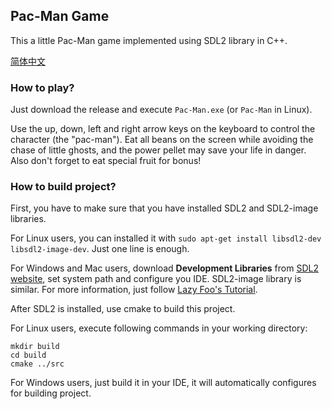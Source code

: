 ## Pac-Man Game

This a little Pac-Man game implemented using SDL2 library in C++.

[简体中文](docs/README-zh.md)

### How to play?

Just download the release and execute `Pac-Man.exe` (or `Pac-Man` in Linux).

Use the up, down, left and right arrow keys on the keyboard to control the character (the "pac-man"). Eat all beans on the screen while avoiding the chase of little ghosts, and the power pellet may save your life in danger. Also don't forget to eat special fruit for bonus!



### How to build project?

First, you have to make sure that you have installed SDL2 and SDL2-image libraries.

For Linux users, you can installed it with `sudo apt-get install libsdl2-dev libsdl2-image-dev`. Just one line is enough.

For Windows and Mac users, download **Development Libraries** from [SDL2 website](http://www.libsdl.org/download-2.0.php), set system path and configure you IDE. SDL2-image library is similar. For more information, just follow [Lazy Foo's Tutorial](https://lazyfoo.net/tutorials/SDL/01_hello_SDL/index.php).



After SDL2 is installed, use cmake to build this project.

For Linux users, execute following commands in your working directory:

```
mkdir build
cd build
cmake ../src
```

For Windows users, just build it in your IDE, it will automatically configures for building project.

